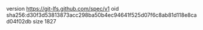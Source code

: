 version https://git-lfs.github.com/spec/v1
oid sha256:d30f3d53813873acc298ba50b4ec94641f525d07f6c8ab81d118e8cad04f02db
size 1827
